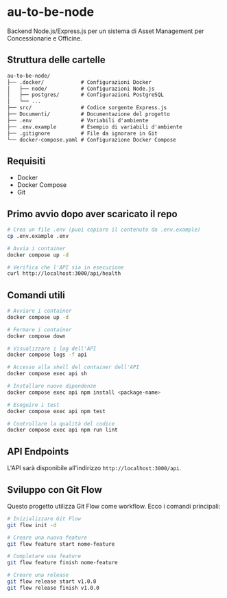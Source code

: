 # au-to-be-node

Backend Node.js/Express.js per un sistema di Asset Management per Concessionarie e Officine.

## Struttura delle cartelle
```txt
au-to-be-node/
├── .docker/            # Configurazioni Docker
│   ├── node/           # Configurazioni Node.js
│   ├── postgres/       # Configurazioni PostgreSQL
│   └── ...
├── src/                # Codice sorgente Express.js
├── Documenti/          # Documentazione del progetto
├── .env                # Variabili d'ambiente
├── .env.example        # Esempio di variabili d'ambiente
├── .gitignore          # File da ignorare in Git
└── docker-compose.yaml # Configurazione Docker Compose
```

## Requisiti
- Docker
- Docker Compose
- Git

## Primo avvio dopo aver scaricato il repo
```sh
# Crea un file .env (puoi copiare il contenuto da .env.example)
cp .env.example .env

# Avvia i container
docker compose up -d

# Verifica che l'API sia in esecuzione
curl http://localhost:3000/api/health
```

## Comandi utili
```sh
# Avviare i container
docker compose up -d

# Fermare i container
docker compose down

# Visualizzare i log dell'API
docker compose logs -f api

# Accesso alla shell del container dell'API
docker compose exec api sh

# Installare nuove dipendenze
docker compose exec api npm install <package-name>

# Eseguire i test
docker compose exec api npm test

# Controllare la qualità del codice
docker compose exec api npm run lint
```

## API Endpoints

L'API sarà disponibile all'indirizzo `http://localhost:3000/api`.

## Sviluppo con Git Flow

Questo progetto utilizza Git Flow come workflow. Ecco i comandi principali:

```sh
# Inizializzare Git Flow
git flow init -d

# Creare una nuova feature
git flow feature start nome-feature

# Completare una feature
git flow feature finish nome-feature

# Creare una release
git flow release start v1.0.0
git flow release finish v1.0.0
```